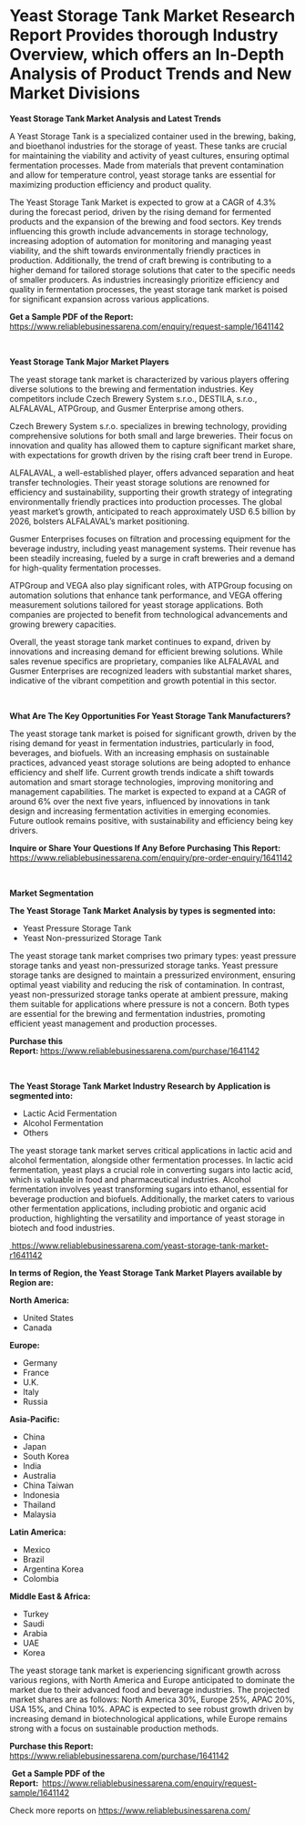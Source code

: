 <p><h1>Yeast Storage Tank Market Research Report Provides thorough Industry Overview, which offers an In-Depth Analysis of Product Trends and New Market Divisions</h1></p><p><strong>Yeast Storage Tank Market Analysis and Latest Trends</strong></p>
<p><p>A Yeast Storage Tank is a specialized container used in the brewing, baking, and bioethanol industries for the storage of yeast. These tanks are crucial for maintaining the viability and activity of yeast cultures, ensuring optimal fermentation processes. Made from materials that prevent contamination and allow for temperature control, yeast storage tanks are essential for maximizing production efficiency and product quality. </p><p>The Yeast Storage Tank Market is expected to grow at a CAGR of 4.3% during the forecast period, driven by the rising demand for fermented products and the expansion of the brewing and food sectors. Key trends influencing this growth include advancements in storage technology, increasing adoption of automation for monitoring and managing yeast viability, and the shift towards environmentally friendly practices in production. Additionally, the trend of craft brewing is contributing to a higher demand for tailored storage solutions that cater to the specific needs of smaller producers. As industries increasingly prioritize efficiency and quality in fermentation processes, the yeast storage tank market is poised for significant expansion across various applications.</p></p>
<p><strong>Get a Sample PDF of the Report:&nbsp;</strong> <a href="https://www.reliablebusinessarena.com/enquiry/request-sample/1641142?utm_campaign=2607&utm_medium=2&utm_source=Github&utm_content=ia&utm_term=22022025&utm_id=yeast-storage-tank">https://www.reliablebusinessarena.com/enquiry/request-sample/1641142</a></p>
<p>&nbsp;</p>
<p><strong>Yeast Storage Tank Major Market Players</strong></p>
<p><p>The yeast storage tank market is characterized by various players offering diverse solutions to the brewing and fermentation industries. Key competitors include Czech Brewery System s.r.o., DESTILA, s.r.o., ALFALAVAL, ATPGroup, and Gusmer Enterprise among others.</p><p>Czech Brewery System s.r.o. specializes in brewing technology, providing comprehensive solutions for both small and large breweries. Their focus on innovation and quality has allowed them to capture significant market share, with expectations for growth driven by the rising craft beer trend in Europe.</p><p>ALFALAVAL, a well-established player, offers advanced separation and heat transfer technologies. Their yeast storage solutions are renowned for efficiency and sustainability, supporting their growth strategy of integrating environmentally friendly practices into production processes. The global yeast market’s growth, anticipated to reach approximately USD 6.5 billion by 2026, bolsters ALFALAVAL’s market positioning.</p><p>Gusmer Enterprises focuses on filtration and processing equipment for the beverage industry, including yeast management systems. Their revenue has been steadily increasing, fueled by a surge in craft breweries and a demand for high-quality fermentation processes.</p><p>ATPGroup and VEGA also play significant roles, with ATPGroup focusing on automation solutions that enhance tank performance, and VEGA offering measurement solutions tailored for yeast storage applications. Both companies are projected to benefit from technological advancements and growing brewery capacities.</p><p>Overall, the yeast storage tank market continues to expand, driven by innovations and increasing demand for efficient brewing solutions. While sales revenue specifics are proprietary, companies like ALFALAVAL and Gusmer Enterprises are recognized leaders with substantial market shares, indicative of the vibrant competition and growth potential in this sector.</p></p>
<p>&nbsp;</p>
<p><strong>What Are The Key Opportunities For Yeast Storage Tank Manufacturers?</strong></p>
<p><p>The yeast storage tank market is poised for significant growth, driven by the rising demand for yeast in fermentation industries, particularly in food, beverages, and biofuels. With an increasing emphasis on sustainable practices, advanced yeast storage solutions are being adopted to enhance efficiency and shelf life. Current growth trends indicate a shift towards automation and smart storage technologies, improving monitoring and management capabilities. The market is expected to expand at a CAGR of around 6% over the next five years, influenced by innovations in tank design and increasing fermentation activities in emerging economies. Future outlook remains positive, with sustainability and efficiency being key drivers.</p></p>
<p><strong>Inquire or Share Your Questions If Any Before Purchasing This Report:</strong> <a href="https://www.reliablebusinessarena.com/enquiry/pre-order-enquiry/1641142?utm_campaign=2607&utm_medium=2&utm_source=Github&utm_content=ia&utm_term=22022025&utm_id=yeast-storage-tank">https://www.reliablebusinessarena.com/enquiry/pre-order-enquiry/1641142</a></p>
<p>&nbsp;</p>
<p><strong>Market Segmentation</strong></p>
<p><strong>The Yeast Storage Tank Market Analysis by types is segmented into:</strong></p>
<p><ul><li>Yeast Pressure Storage Tank</li><li>Yeast Non-pressurized Storage Tank</li></ul></p>
<p><p>The yeast storage tank market comprises two primary types: yeast pressure storage tanks and yeast non-pressurized storage tanks. Yeast pressure storage tanks are designed to maintain a pressurized environment, ensuring optimal yeast viability and reducing the risk of contamination. In contrast, yeast non-pressurized storage tanks operate at ambient pressure, making them suitable for applications where pressure is not a concern. Both types are essential for the brewing and fermentation industries, promoting efficient yeast management and production processes.</p></p>
<p><strong>Purchase this Report:&nbsp;</strong><a href="https://www.reliablebusinessarena.com/purchase/1641142?utm_campaign=2607&utm_medium=2&utm_source=Github&utm_content=ia&utm_term=22022025&utm_id=yeast-storage-tank">https://www.reliablebusinessarena.com/purchase/1641142</a></p>
<p>&nbsp;</p>
<p><strong>The Yeast Storage Tank Market Industry Research by Application is segmented into:</strong></p>
<p><ul><li>Lactic Acid Fermentation</li><li>Alcohol Fermentation</li><li>Others</li></ul></p>
<p><p>The yeast storage tank market serves critical applications in lactic acid and alcohol fermentation, alongside other fermentation processes. In lactic acid fermentation, yeast plays a crucial role in converting sugars into lactic acid, which is valuable in food and pharmaceutical industries. Alcohol fermentation involves yeast transforming sugars into ethanol, essential for beverage production and biofuels. Additionally, the market caters to various other fermentation applications, including probiotic and organic acid production, highlighting the versatility and importance of yeast storage in biotech and food industries.</p></p>
<p><a href="https://www.reliablebusinessarena.com/yeast-storage-tank-market-r1641142?utm_campaign=2607&utm_medium=2&utm_source=Github&utm_content=ia&utm_term=22022025&utm_id=yeast-storage-tank">&nbsp;https://www.reliablebusinessarena.com/yeast-storage-tank-market-r1641142</a></p>
<p><strong>In terms of Region, the Yeast Storage Tank Market Players available by Region are:</strong></p>
<p>
    <p> <strong> North America: </strong>
        <ul>
            <li>United States</li>
            <li>Canada</li>
        </ul>
        </p> 
    <p> <strong> Europe: </strong>
        <ul>
            <li>Germany</li>
            <li>France</li>
            <li>U.K.</li>
            <li>Italy</li>
            <li>Russia</li>
        </ul>
        </p> 
    <p> <strong> Asia-Pacific: </strong>
        <ul>
            <li>China</li>
            <li>Japan</li>
            <li>South Korea</li>
            <li>India</li>
            <li>Australia</li>
            <li>China Taiwan</li>
            <li>Indonesia</li>
            <li>Thailand</li>
            <li>Malaysia</li>
        </ul>
        </p> 
    <p> <strong> Latin America: </strong>
        <ul>
            <li>Mexico</li>
            <li>Brazil</li>
            <li>Argentina Korea</li>
            <li>Colombia</li>
        </ul>
        </p> 
    <p> <strong> Middle East & Africa: </strong>
        <ul>
            <li>Turkey</li>
            <li>Saudi</li>
            <li>Arabia</li>
            <li>UAE</li>
            <li>Korea</li>
        </ul>
    </p>
    </p>
<p><p>The yeast storage tank market is experiencing significant growth across various regions, with North America and Europe anticipated to dominate the market due to their advanced food and beverage industries. The projected market shares are as follows: North America 30%, Europe 25%, APAC 20%, USA 15%, and China 10%. APAC is expected to see robust growth driven by increasing demand in biotechnological applications, while Europe remains strong with a focus on sustainable production methods.</p></p>
<p><strong>Purchase this Report: </strong><a href="https://www.reliablebusinessarena.com/purchase/1641142?utm_campaign=2607&utm_medium=2&utm_source=Github&utm_content=ia&utm_term=22022025&utm_id=yeast-storage-tank">https://www.reliablebusinessarena.com/purchase/1641142</a></p>
<p>&nbsp;<strong>Get a Sample PDF of the Report:&nbsp;&nbsp;</strong><a href="https://www.reliablebusinessarena.com/enquiry/request-sample/1641142?utm_campaign=2607&utm_medium=2&utm_source=Github&utm_content=ia&utm_term=22022025&utm_id=yeast-storage-tank">https://www.reliablebusinessarena.com/enquiry/request-sample/1641142</a></p>
<p><strong></strong></p>
<p>Check more reports on <a href="https://www.reliablebusinessarena.com/?utm_campaign=2607&utm_medium=2&utm_source=Github&utm_content=ia&utm_term=22022025&utm_id=yeast-storage-tank">https://www.reliablebusinessarena.com/</a></p>